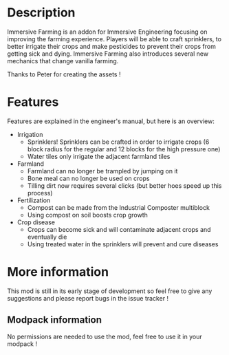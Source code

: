 # Description

Immersive Farming is an addon for Immersive Engineering focusing on improving the farming experience. Players will be able to craft sprinklers, to better irrigate their crops and make pesticides to prevent their crops from getting sick and dying. Immersive Farming also introduces several new mechanics that change vanilla farming.

Thanks to Peter for creating the assets !

# Features

Features are explained in the engineer's manual, but here is an overview:

* Irrigation
  * Sprinklers! Sprinklers can be crafted in order to irrigate crops (6 block radius for the regular and 12 blocks for the high pressure one)
  * Water tiles only irrigate the adjacent farmland tiles
* Farmland
  * Farmland can no longer be trampled by jumping on it
  * Bone meal can no longer be used on crops
  * Tilling dirt now requires several clicks (but better hoes speed up this process)
* Fertilization
  * Compost can be made from the Industrial Composter multiblock
  * Using compost on soil boosts crop growth
* Crop disease
  * Crops can become sick and will contaminate adjacent crops and eventually die
  * Using treated water in the sprinklers will prevent and cure diseases


# More information

This mod is still in its early stage of development so feel free to give any suggestions and please report bugs in the issue tracker !


## Modpack information

No permissions are needed to use the mod, feel free to use it in your modpack !